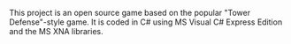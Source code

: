 This project is an open source game based on the popular "Tower Defense"-style game.  It is coded in C# using MS Visual C# Express Edition and the MS XNA libraries.